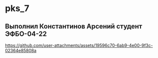 # pks_7

## Выполнил Константинов Арсений студент ЭФБО-04-22



https://github.com/user-attachments/assets/19596c70-6ab9-4e00-9f3c-02364e85808a

